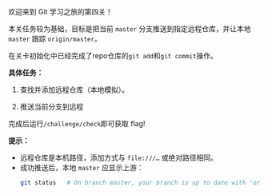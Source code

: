 欢迎来到 Git 学习之旅的第四关！

本关任务较为基础，目标是把当前 `master` 分支推送到指定远程仓库，并让本地 `master` 跟踪 `origin/master`。

在关卡初始化中已经完成了repo仓库的`git add`和`git commit`操作。

**具体任务：**

1. 查找并添加远程仓库（本地模拟）。

2. 推送当前分支到远程

完成后运行`/challenge/check`即可获取 flag!

**提示：**

- 远程仓库是本机路径，添加方式与 `file:///…` 或绝对路径相同。  
- 成功推送后，本地 `master` 应显示上游：  
  ```bash
  git status   # On branch master, your branch is up to date with 'origin/master'.
  ```